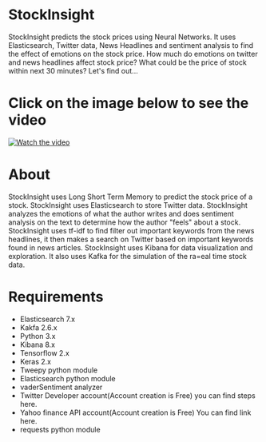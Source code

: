 # StockInsight
StockInsight predicts the stock prices using Neural Networks. It uses Elasticsearch, Twitter data, News Headlines and sentiment analysis to find the effect of emotions on the stock price. How much do emotions on twitter and news headlines affect stock price? What could be the price of stock within next 30 minutes? Let's find out...

# Click on the image below to see the video
[![Watch the video](https://img.youtube.com/vi/Fc5fHP2nowA/hqdefault.jpg)](https://youtu.be/Fc5fHP2nowA)
# About
StockInsight uses Long Short Term Memory to predict the stock price of a stock. StockInsight uses Elasticsearch to store Twitter data. StockInsight analyzes the emotions of what the author writes and does sentiment analysis on the text to determine how the author "feels" about a stock. StockInsight uses tf-idf to find filter out important keywords from the news headlines, it then makes a search on Twitter based on important keywords found in news articles. StockInsight uses Kibana for data visualization and exploration. It also uses Kafka for the simulation of the ra=eal time stock data.

# Requirements
* Elasticsearch 7.x
* Kakfa 2.6.x
* Python 3.x
* Kibana 8.x
* Tensorflow 2.x
* Keras 2.x
* Tweepy python module
* Elasticsearch python module
* vaderSentiment analyzer
* Twitter Developer account(Account creation is Free) you can find steps here.
* Yahoo finance API account(Account creation is Free) You can find link here.
* requests python module
